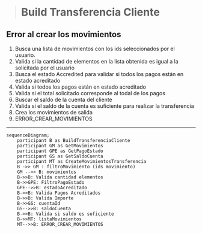 > # Build Transferencia Cliente

## Error al crear los movimientos
1. Busca una lista de movimientos con los ids seleccionados por el usuario.
2. Valida si la cantidad de elementos en la lista obtenida es igual a la solicitada por el usuario
3. Busca el estado Accredited para validar si todos los pagos están en estado acreditado
4. Valida si todos los pagos están en estado acreditado
5. Valida si el total solicitado corresponde al todal de los pagos
6. Buscar el saldo de la cuenta del cliente
7. Valida si el saldo de la cuenta es suficiente para realizar la transferencia
8. Crea los movimientos de salida
9. ERROR_CREAR_MOVIMIENTOS
***


```mermaid
sequenceDiagram;
    participant B as BuildTransferenciaCliente
    participant GM as GetMovimientos
    participant GPE as GetPagoEstado
    participant GS as GetSaldoCuenta
    participant MT as CreateMovimientosTransferencia
    B ->> GM : filtroMovimiento (ids movimiento)
    GM -->> B: movimientos
    B->>B: Valida cantidad elementos
    B->>GPE: FiltroPagoEstado
    GPE-->>B: estadoAcreditado
    B->>B: Valida Pagos Acreditados
    B->>B: Valida Importe
    B->>GS: cuentaId
    GS-->>B: saldoCuenta
    B->>B: Valida si saldo es suficiente 
    B->>MT: listaMovimientos
    MT-->>B: ERROR_CREAR_MOVIMIENTOS
```


